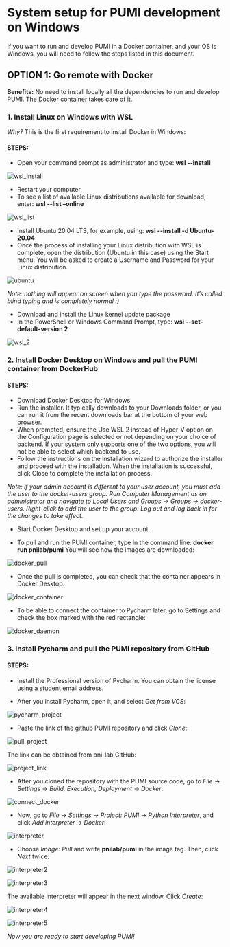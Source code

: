 # System setup for PUMI development on Windows

If you want to run and develop PUMI in a Docker container, and your OS is Windows, you will need to follow the steps listed in this document.

## OPTION 1: Go remote with Docker

**Benefits:** No need to install locally all the dependencies to run and develop PUMI. The Docker container takes care of it.

### 1. **Install Linux on Windows with WSL**

_Why?_ This is the first requirement to install Docker in Windows: 

#### **STEPS:** 

- Open your command prompt as administrator and type: **wsl --install** 

![wsl_install](w1.png)

- Restart your computer 
- To see a list of available Linux distributions available for download, enter: **wsl --list –online** 

![wsl_list](w2.png)

- Install Ubuntu 20.04 LTS, for example, using: **wsl --install -d Ubuntu-20.04** 
- Once the process of installing your Linux distribution with WSL is complete, open the distribution (Ubuntu in this case) using the Start menu. You will be asked to create a Username and Password for your Linux distribution. 

![ubuntu](w3.png)

_Note: nothing will appear on screen when you type the password. It’s called blind typing and is completely normal :)_

- Download and install the Linux kernel update package 
- In the PowerShell or Windows Command Prompt, type: **wsl --set-default-version 2**

![wsl_2](w4.png)

### 2. **Install Docker Desktop on Windows and pull the PUMI container from DockerHub**

#### **STEPS:**

- Download Docker Desktop for Windows
- Run the installer. It typically downloads to your Downloads folder, or you can run it from the recent downloads bar at the bottom of your web browser.
- When prompted, ensure the Use WSL 2 instead of Hyper-V option on the Configuration page is selected or not depending on your choice of backend. If your system only supports one of the two options, you will not be able to select which backend to use.
- Follow the instructions on the installation wizard to authorize the installer and proceed with the installation. When the installation is successful, click Close to complete the installation process.

_Note: if your admin account is different to your user account, you must add the user to the docker-users group. Run Computer Management as an administrator and navigate to Local Users and Groups &rarr; Groups &rarr; docker-users. Right-click to add the user to the group. Log out and log back in for the changes to take effect._

- Start Docker Desktop and set up your account.

- To pull and run the PUMI container, type in the command line: **docker run pnilab/pumi**
You will see how the images are downloaded:

![docker_pull](w5.png)

- Once the pull is completed, you can check that the container appears in Docker Desktop:

![docker_container](w6.png)

- To be able to connect the container to Pycharm later, go to Settings and check the box marked with the red rectangle: 

![docker_daemon](w7.png)

### 3.	**Install Pycharm and pull the PUMI repository from GitHub**

#### **STEPS:**
- Install the Professional version of Pycharm. You can obtain the license using a student email address.

- After you install Pycharm, open it, and select _Get from VCS_: 

![pycharm_project](w8.png)

- Paste the link of the github PUMI repository and click _Clone_: 

![pull_project](w9.png)

The link can be obtained from pni-lab GitHub: 

![project_link](w10.png)

- After  you cloned the repository with the PUMI source code, go to _File_ &rarr; _Settings_ &rarr; _Build, Execution, Deployment_ &rarr; _Docker_:

![connect_docker](w11.png)

- Now, go to _File_ &rarr; _Settings_ &rarr; _Project: PUMI_ &rarr; _Python Interpreter_, and click _Add interpreter_ &rarr; _Docker_:

![interpreter](w12.png)

- Choose _Image: Pull_ and write **pnilab/pumi** in the image tag. Then, click _Next_ twice:
 
![interpreter2](w13.png)

![interpreter3](w14.png)

The available interpreter will appear in the next window. Click _Create_:

![interpreter4](w15.png)

![interpreter5](w16.png)

*Now you are ready to start developing PUMI!*

